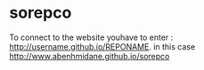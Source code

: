 # sorepco
To connect to the website youhave to enter : 
http://username.github.io/REPONAME.
in this case http://www.abenhmidane.github.io/sorepco
